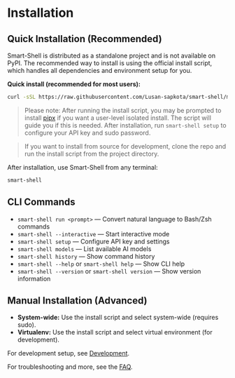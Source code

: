 # Installation

## Quick Installation (Recommended)

Smart-Shell is distributed as a standalone project and is not available on PyPI. The recommended way to install is using the official install script, which handles all dependencies and environment setup for you.

**Quick install (recommended for most users):**

```bash
curl -sSL https://raw.githubusercontent.com/Lusan-sapkota/smart-shell/main/install.sh | bash
```

> Please note: After running the install script, you may be prompted to install [pipx](https://pypa.github.io/pipx/) if you want a user-level isolated install. The script will guide you if this is needed.
> After installation, run `smart-shell setup` to configure your API key and sudo password.

> If you want to install from source for development, clone the repo and run the install script from the project directory.

After installation, use Smart-Shell from any terminal:

```bash
smart-shell
```

## CLI Commands

- `smart-shell run <prompt>` — Convert natural language to Bash/Zsh commands
- `smart-shell --interactive` — Start interactive mode
- `smart-shell setup` — Configure API key and settings
- `smart-shell models` — List available AI models
- `smart-shell history` — Show command history
- `smart-shell --help` or `smart-shell help` — Show CLI help
- `smart-shell --version` or `smart-shell version` — Show version information

## Manual Installation (Advanced)

- **System-wide:** Use the install script and select system-wide (requires sudo).
- **Virtualenv:** Use the install script and select virtual environment (for development).

For development setup, see [Development](development.md).

For troubleshooting and more, see the [FAQ](faq.md).
